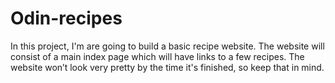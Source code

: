 # Odin-recipes
In this project, I'm are going to build a basic recipe website.
The website will consist of a main index page which will have links to a few recipes. The website won’t look very pretty by the time it's finished, so keep that in mind.